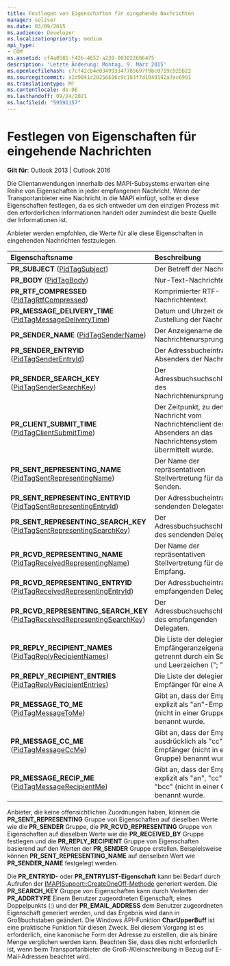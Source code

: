 ```yaml
---
title: Festlegen von Eigenschaften für eingehende Nachrichten
manager: soliver
ms.date: 03/09/2015
ms.audience: Developer
ms.localizationpriority: medium
api_type:
- COM
ms.assetid: cf4a0501-f42b-4652-a239-003022686475
description: 'Letzte Änderung: Montag, 9. März 2015'
ms.openlocfilehash: c7cf42cb4e034993347785697f9bc0719c925b22
ms.sourcegitcommit: a1d9041c20256616c9c183f7d1049142a7ac6991
ms.translationtype: MT
ms.contentlocale: de-DE
ms.lasthandoff: 09/24/2021
ms.locfileid: "59591157"
---
```

# <a name="setting-properties-on-incoming-messages"></a>Festlegen von Eigenschaften für eingehende Nachrichten

  
  
**Gilt für**: Outlook 2013 | Outlook 2016 
  
Die Clientanwendungen innerhalb des MAPI-Subsystems erwarten eine Reihe von Eigenschaften in jeder empfangenen Nachricht. Wenn der Transportanbieter eine Nachricht in die MAPI einfügt, sollte er diese Eigenschaften festlegen, da es sich entweder um den einzigen Prozess mit den erforderlichen Informationen handelt oder zumindest die beste Quelle der Informationen ist.
  
Anbieter werden empfohlen, die Werte für alle diese Eigenschaften in eingehenden Nachrichten festzulegen.
  
|**Eigenschaftsname**|**Beschreibung**|
|:-----|:-----|
|**PR_SUBJECT** ([PidTagSubject](pidtagsubject-canonical-property.md))  <br/> |Der Betreff der Nachricht.  <br/> |
|**PR_BODY** ([PidTagBody](pidtagbody-canonical-property.md))  <br/> |Nur-Text-Nachrichtentext.  <br/> |
|**PR_RTF_COMPRESSED** ([PidTagRtfCompressed](pidtagrtfcompressed-canonical-property.md))  <br/> |Komprimierter RTF-Nachrichtentext.  <br/> |
|**PR_MESSAGE_DELIVERY_TIME** ([PidTagMessageDeliveryTime](pidtagmessagedeliverytime-canonical-property.md))  <br/> |Datum und Uhrzeit der Zustellung der Nachricht.  <br/> |
|**PR_SENDER_NAME** ([PidTagSenderName](pidtagsendername-canonical-property.md))  <br/> |Der Anzeigename des Nachrichtenursprungsgebers.  <br/> |
|**PR_SENDER_ENTRYID** ([PidTagSenderEntryId](pidtagsenderentryid-canonical-property.md))  <br/> |Der Adressbucheintrag des Absenders der Nachricht.  <br/> |
|**PR_SENDER_SEARCH_KEY** ([PidTagSenderSearchKey](pidtagsendersearchkey-canonical-property.md))  <br/> |Der Adressbuchsuchschlüssel des Nachrichtenursprungsgebers.  <br/> |
|**PR_CLIENT_SUBMIT_TIME** ([PidTagClientSubmitTime](pidtagclientsubmittime-canonical-property.md))  <br/> |Der Zeitpunkt, zu dem die Nachricht vom Nachrichtenclient des Absenders an das Nachrichtensystem übermittelt wurde.  <br/> |
|**PR_SENT_REPRESENTING_NAME** ([PidTagSentRepresentingName](pidtagsentrepresentingname-canonical-property.md))  <br/> |Der Name der repräsentativen Stellvertretung für das Senden.  <br/> |
|**PR_SENT_REPRESENTING_ENTRYID** ([PidTagSentRepresentingEntryId](pidtagsentrepresentingentryid-canonical-property.md))  <br/> |Der Adressbucheintrag des sendenden Delegaten.  <br/> |
|**PR_SENT_REPRESENTING_SEARCH_KEY** ([PidTagSentRepresentingSearchKey](pidtagsentrepresentingsearchkey-canonical-property.md))  <br/> |Der Adressbuchsuchschlüssel des sendenden Delegaten.  <br/> |
|**PR_RCVD_REPRESENTING_NAME** ([PidTagReceivedRepresentingName](pidtagreceivedrepresentingname-canonical-property.md))  <br/> |Der Name der repräsentativen Stellvertretung für den Empfang.  <br/> |
|**PR_RCVD_REPRESENTING_ENTRYID** ([PidTagReceivedRepresentingEntryId](pidtagreceivedrepresentingentryid-canonical-property.md))  <br/> |Der Adressbucheintrag des empfangenden Delegaten.  <br/> |
|**PR_RCVD_REPRESENTING_SEARCH_KEY** ([PidTagReceivedRepresentingSearchKey](pidtagreceivedrepresentingsearchkey-canonical-property.md))  <br/> |Der Adressbuchsuchschlüssel des empfangenden Delegaten.  <br/> |
|**PR_REPLY_RECIPIENT_NAMES** ([PidTagReplyRecipientNames](pidtagreplyrecipientnames-canonical-property.md))  <br/> |Die Liste der delegierten Empfängeranzeigenamen, getrennt durch ein Semikolon und Leerzeichen ("; ").  <br/> |
|**PR_REPLY_RECIPIENT_ENTRIES** ([PidTagReplyRecipientEntries](pidtagreplyrecipiententries-canonical-property.md))  <br/> |Die Liste der delegierten Empfänger für eine Antwort.  <br/> |
|**PR_MESSAGE_TO_ME** ([PidTagMessageToMe](pidtagmessagetome-canonical-property.md))  <br/> |Gibt an, dass der Empfänger explizit als "an"-Empfänger (nicht in einer Gruppe) benannt wurde.  <br/> |
|**PR_MESSAGE_CC_ME** ([PidTagMessageCcMe](pidtagmessageccme-canonical-property.md))  <br/> |Gibt an, dass der Empfänger ausdrücklich als "cc"-Empfänger (nicht in einer Gruppe) benannt wurde.  <br/> |
|**PR_MESSAGE_RECIP_ME** ([PidTagMessageRecipientMe](pidtagmessagerecipientme-canonical-property.md))  <br/> |Gibt an, dass der Empfänger explizit als "an", "cc" oder "bcc" (nicht in einer Gruppe) benannt wurde.  <br/> |
   
Anbieter, die keine offensichtlichen Zuordnungen haben, können die **PR_SENT_REPRESENTING** Gruppe von Eigenschaften auf dieselben Werte wie die **PR_SENDER** Gruppe, die **PR_RCVD_REPRESENTING** Gruppe von Eigenschaften auf dieselben Werte wie die **PR_RECEIVED_BY** Gruppe festlegen und die **PR_REPLY_RECIPIENT** Gruppe von Eigenschaften basierend auf den Werten der **PR_SENDER** Gruppe erstellen. Beispielsweise können **PR_SENT_REPRESENTING_NAME** auf denselben Wert wie **PR_SENDER_NAME** festgelegt werden.
  
Die **PR_ENTRYID-** oder **PR_ENTRYLIST-Eigenschaft** kann bei Bedarf durch Aufrufen der [IMAPISupport::CreateOneOff-Methode](imapisupport-createoneoff.md) generiert werden. Die **PR_SEARCH_KEY** Gruppe von Eigenschaften kann durch Verketten der **PR_ADDRTYPE** Einem Benutzer zugeordneten Eigenschaft, eines Doppelpunkts (:) und der **PR_EMAIL_ADDRESS** dem Benutzer zugeordneten Eigenschaft generiert werden, und das Ergebnis wird dann in Großbuchstaben geändert. Die Windows API-Funktion **CharUpperBuff** ist eine praktische Funktion für diesen Zweck. Bei diesem Vorgang ist es erforderlich, eine kanonische Form der Adresse zu erstellen, die als binäre Menge verglichen werden kann. Beachten Sie, dass dies nicht erforderlich ist, wenn beim Transportanbieter die Groß-/Kleinschreibung in Bezug auf E-Mail-Adressen beachtet wird. 
  

